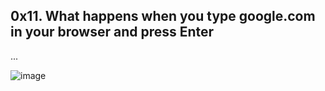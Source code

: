 ## 0x11. What happens when you type google.com in your browser and press Enter
...

![image](https://user-images.githubusercontent.com/99328720/194048038-dcd97552-37ed-45b2-a96e-53bfefff4acf.png)
